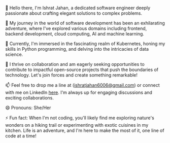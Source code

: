 👋 Hello there, I'm Ishrat Jahan, a dedicated software engineer deeply passionate about crafting elegant solutions to complex problems.

👀 My journey in the world of software development has been an exhilarating adventure, where I've explored various domains including frontend, backend development, cloud computing, AI and machine learning.

🌱 Currently, I'm immersed in the fascinating realm of Kubernetes, honing my skills in Python programming, and delving into the intricacies of data science.

💞️ I thrive on collaboration and am eagerly seeking opportunities to contribute to impactful open-source projects that push the boundaries of technology. Let's join forces and create something remarkable!

📫 Feel free to drop me a line at (ishratjahan6006@gmail.com) or connect with me on LinkedIn [here](https://www.linkedin.com/in/ishrat-jahan-60ishrat60). I'm always up for engaging discussions and exciting collaborations.

😄 Pronouns: She/Her

⚡ Fun fact: When I'm not coding, you'll likely find me exploring nature's wonders on a hiking trail or experimenting with exotic cuisines in my kitchen. Life is an adventure, and I'm here to make the most of it, one line of code at a time!
